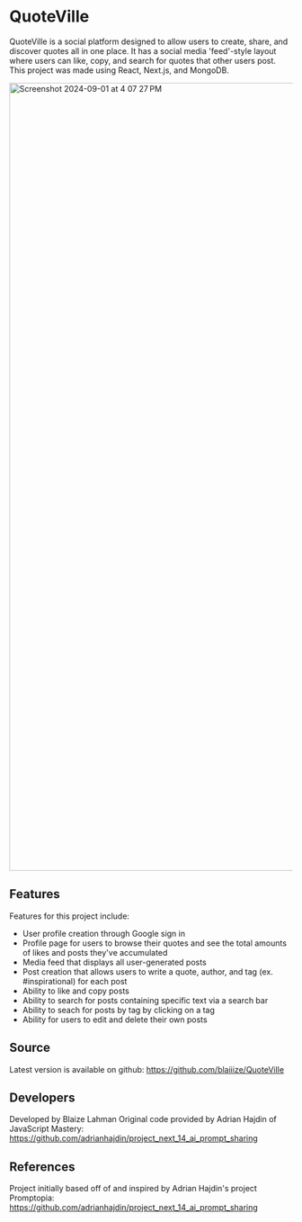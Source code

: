 # QuoteVille
QuoteVille is a social platform designed to allow users to create, share, and discover quotes all in one place. It has a social media 'feed'-style layout where users can like, copy, and search for quotes that other users post. This project was made using React, Next.js, and MongoDB.

<img width="1401" alt="Screenshot 2024-09-01 at 4 07 27 PM" src="https://github.com/user-attachments/assets/e2fffbb9-4c63-4d79-b19d-2f0782371ae5">

## Features
Features for this project include:
* User profile creation through Google sign in
* Profile page for users to browse their quotes and see the total amounts of likes and posts they've accumulated
* Media feed that displays all user-generated posts
* Post creation that allows users to write a quote, author, and tag (ex. #inspirational) for each post
* Ability to like and copy posts
* Ability to search for posts containing specific text via a search bar
* Ability to seach for posts by tag by clicking on a tag
* Ability for users to edit and delete their own posts
## Source
Latest version is available on github: https://github.com/blaiiize/QuoteVille
## Developers
Developed by Blaize Lahman
Original code provided by Adrian Hajdin of JavaScript Mastery: https://github.com/adrianhajdin/project_next_14_ai_prompt_sharing
## References
Project initially based off of and inspired by Adrian Hajdin's project Promptopia: https://github.com/adrianhajdin/project_next_14_ai_prompt_sharing 

